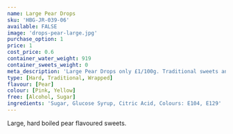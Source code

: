 ```yaml
---
name: Large Pear Drops
sku: 'HBG-JR-039-06'
available: FALSE
image: 'drops-pear-large.jpg'
purchase_option: 1
price: 1
cost_price: 0.6
container_water_weight: 919
container_sweets_weight: 0
meta_description: 'Large Pear Drops only £1/100g. Traditional sweets and more at Humbugs Confectionery Store. Specialists in satisfying your sweet tooth!'
type: [Hard, Traditional, Wrapped]
flavour: [Pear]
colour: [Pink, Yellow]
free: [Alcohol, Sugar]
ingredients: 'Sugar, Glucose Syrup, Citric Acid, Colours: E104, E129'
---
```

Large, hard boiled pear flavoured sweets.